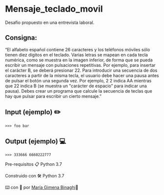 # Mensaje_teclado_movil

Desafio propuesto en una entrevista laboral.

## Consigna:
“El alfabeto español contiene 26 caracteres y los teléfonos móviles sólo tienen diez dígitos en el teclado. Varias letras se mapean en cada tecla numérica, como se muestra en la imagen inferior, de forma que se pueda escribir un mensaje con pulsaciones repetitivas. Por ejemplo, para insertar el carácter B, se deberá presionar 22. Para introducir una secuencia de dos caracteres a partir de la misma tecla, el usuario debe hacer una pausa antes de pulsar el botón una segunda vez. Por ejemplo, 2 2 indica AA mientras que 22 indica B (se muestra un "carácter de espacio" para indicar una pausa).
Debes crear un programa que calcule la secuencia de teclas que hay que pulsar para escribir un cierto mensaje.”

## Input (ejemplo) :pencil2:
  
  `>>> foo bar`
  
## Output (ejemplo) :computer:

`>>> 333666 6660222777`

Pre-requisitos 📋
Python 3.7

Construido con 🛠️
Python 3.7

⌨️ con :yellow_heart: por [María Gimena Binaghi](https://github.com/gibinaghi):star2:
